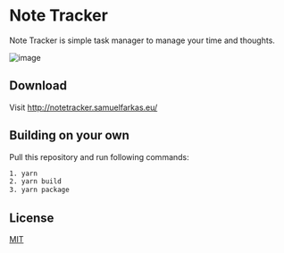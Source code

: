 # Note Tracker

Note Tracker is simple task manager to manage your time and thoughts.

![image](https://user-images.githubusercontent.com/24323087/50405711-168a0900-07b9-11e9-874b-61d4e0928d7d.png)

## Download
Visit http://notetracker.samuelfarkas.eu/

## Building on your own
Pull this repository and run following commands:
```bash
1. yarn
2. yarn build
3. yarn package
```

## License
[MIT](https://choosealicense.com/licenses/mit/)